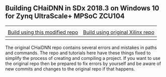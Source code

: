 ## Building CHaiDNN in SDx 2018.3 on Windows 10 for Zynq UltraScale+ MPSoC ZCU104

<table style="width:100%">
<tr><th colspan="2"></th></tr>
<tr>
	<td align="center"><a href="./docs/SUPPORTED_LAYERS.md">Build using this modified repo</a></td>
	<td align="center"><a href="./docs/PERFORMANCE_EVAL.md">Build using original Xilinx repo</a></td>	
</tr>
  <tr><th colspan="2"></th></tr>
</table>

The original CHaiDNN repo contains several errors and mistakes in paths and commands. The repo and tutorials here have these things fixed to simplify the process of creating and compiling a project. If you want to use the original repo then be prepared to fix errors by yourself and be aware of new commits and changes to the original repo if that happens.
